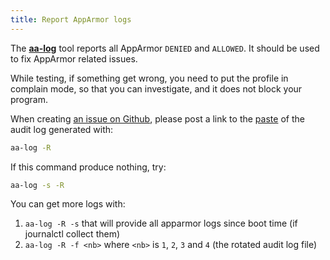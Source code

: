 ```yaml
---
title: Report AppArmor logs
---
```


The **[aa-log](usage.md#apparmor-log)** tool reports all AppArmor `DENIED` and `ALLOWED`. It should be used to fix AppArmor related issues.

While testing, if something get wrong, you need to put the profile in complain mode, so that you can investigate, and it does not block your program.

When creating [an issue on Github][newissue], please post a link to the [paste] of the audit log generated with:
```sh
aa-log -R
```

If this command produce nothing, try:
```sh
aa-log -s -R
```

You can get more logs with:

1. `aa-log -R -s` that will provide all apparmor logs since boot time (if journalctl collect them)
2. `aa-log -R -f <nb>` where `<nb>` is `1`, `2`, `3` and `4` (the rotated audit log file)

[newissue]: https://github.com/roddhjav/apparmor.d/issues/new
[paste]: https://pastebin.com/
